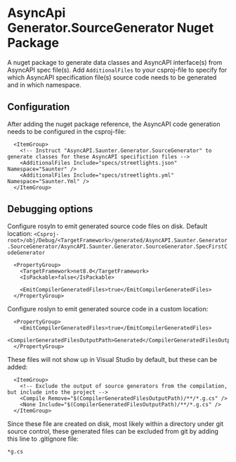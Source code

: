 # AsyncApi Generator.SourceGenerator Nuget Package
A nuget package to generate data classes and AsyncAPI interface(s) from AsyncAPI spec file(s). Add ```AdditionalFiles``` to your csproj-file 
to specify for which AsyncAPI specification file(s) source code needs to be generated and in which namespace. 

## Configuration
After adding the nuget package reference, the AsyncAPI code generation needs to be configured in the csproj-file:
```
  <ItemGroup>
    <!-- Instruct "AsyncAPI.Saunter.Generator.SourceGenerator" to generate classes for these AsyncAPI specifiction files -->
    <AdditionalFiles Include="specs/streetlights.json" Namespace="Saunter" />
    <AdditionalFiles Include="specs/streetlights.yml" Namespace="Saunter.Yml" />
  </ItemGroup>
```

## Debugging options
Configure rosyln to emit generated source code files on disk. Default location: 
```<Csproj-root>/obj/Debug/<TargetFramework>/generated/AsyncAPI.Saunter.Generator.SourceGenerator/AsyncAPI.Saunter.Generator.SourceGenerator.SpecFirstCodeGenerator```
```
  <PropertyGroup>
    <TargetFramework>net8.0</TargetFramework>
    <IsPackable>false</IsPackable>

    <EmitCompilerGeneratedFiles>true</EmitCompilerGeneratedFiles>
  </PropertyGroup>
```

Configure roslyn to emit generated source code in a custom location:
```
  <PropertyGroup>
    <EmitCompilerGeneratedFiles>true</EmitCompilerGeneratedFiles>
    <CompilerGeneratedFilesOutputPath>Generated</CompilerGeneratedFilesOutputPath>
  </PropertyGroup>
```

These files will not show up in Visual Studio by default, but these can be added:
```
  <ItemGroup>
    <!-- Exclude the output of source generators from the compilation, but include into the project -->
    <Compile Remove="$(CompilerGeneratedFilesOutputPath)/**/*.g.cs" />
    <None Include="$(CompilerGeneratedFilesOutputPath)/**/*.g.cs" />
  </ItemGroup>
```

Since these file are created on disk, most likely within a directory under git source control, these generated files 
can be excluded from git by adding this line to .gitignore file:
```
*g.cs
```
